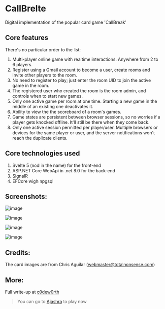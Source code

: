 # CallBrelte

Digital implementation of the popular card game 'CallBreak'

## Core features

There's no particular order to the list:

1. Multi-player online game with realtime interactions. Anywhere from 2 to 6 players.
2. Register using a Gmail account to become a user, create rooms and invite other players to the room.
3. No need to register to play; just enter the room UID to join the active game in the room.
4. The registered user who created the room is the room admin, and controls when to start new games.
5. Only one active game per room at one time. Starting a new game in the middle of an existing one deactivates it.
6. Ability to view the the scoreboard of a room's games.
7. Game states are persistent between browser sessions, so no worries if a player gets knocked offline. It'll still be there when they come back.
8. Only one active session permitted per player/user. Multiple browsers or devices for the same player or user, and the server notifications won't reach the duplicate clients.

## Core technologies used

1. Svelte 5 (nod in the name) for the front-end
2. ASP.NET Core WebApi in .net 8.0 for the back-end
3. SignalR
4. EFCore wigh npgsql

## Screenshots:

![image](https://github.com/user-attachments/assets/51ecc01d-d2b3-4c7b-a0ea-fe57387d6263)

![image](https://github.com/user-attachments/assets/817cd292-0f4e-4391-a07b-c09b73922fa0)

![image](https://github.com/user-attachments/assets/4b1366f5-a8b2-4448-8659-2c62ce1d386d)

![image](https://github.com/user-attachments/assets/d3d0557b-3d63-472b-af38-e71e810a44e0)

## Credits:

The card images are from Chris Aguilar (webmaster@totalnonsense.com)

## More:

Full write-up at [c0dew0rth](https://c0dew0rth.blogspot.com/2024/12/callbreak-online-card-game.html)
> You can go to [Ajashra](https://callbreak.ajashra.com) to play now
